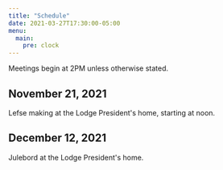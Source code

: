 ```yaml
---
title: "Schedule"
date: 2021-03-27T17:30:00-05:00
menu:
  main:
    pre: clock
---
```

Meetings begin at 2PM unless otherwise stated.

## November 21, 2021

Lefse making at the Lodge President's home, starting at noon.

## December 12, 2021

Julebord at the Lodge President's home.
